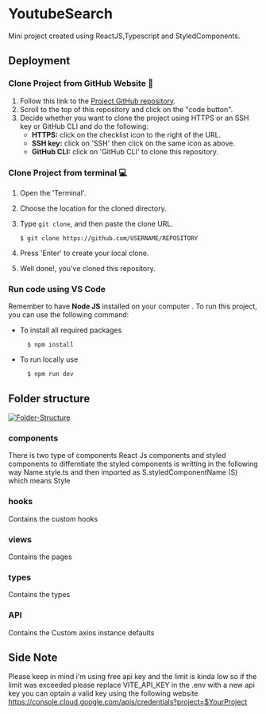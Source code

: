 # YoutubeSearch
Mini project created using ReactJS,Typescript and StyledComponents.

## Deployment

### Clone Project from GitHub Website 📁

1. Follow this link to the [Project GitHub repository](https://github.com/Aladdin-Abbas/YoutubeSearch/).
2. Scroll to the top of this repository and click on the "code button".
3. Decide whether you want to clone the project using HTTPS or an SSH key or GitHub CLI and do the following:
   - **HTTPS:** click on the checklist icon to the right of the URL.
   - **SSH key:** click on 'SSH' then click on the same icon as above.
   - **GitHub CLI:** click on 'GitHub CLI' to clone this repository.

### Clone Project from terminal 💻

1.  Open the 'Terminal'.
2.  Choose the location for the cloned directory.
3.  Type `git clone`, and then paste the clone URL.

        $ git clone https://github.com/USERNAME/REPOSITORY

4.  Press 'Enter' to create your local clone.
5.  Well done!, you've cloned this repository.

### Run code using VS Code

Remember to have **Node JS** installed on your computer . To run this project, you can use the following command:

- To install all required packages 

        $ npm install

- To run locally use
        
        $ npm run dev

## Folder structure
<a href="https://imgbb.com/"><img src="https://i.ibb.co/m576WYs/Folder-Structure.jpg" alt="Folder-Structure" border="0" /></a>

### components
There is two type of components React Js components and styled components to differntiate the styled components is writting 
in the following way Name.style.ts and then imported as S.styledComponentName (S) which means Style

### hooks
Contains the custom hooks

### views
Contains the pages

### types
Contains the types 

### API
Contains the Custom axios instance defaults

## Side Note
Please keep in mind i'm using free api key and the limit is kinda low so if the limit was exceeded please replace VITE_API_KEY in the .env with a new api key
you can optain a valid key using the following website https://console.cloud.google.com/apis/credentials?project=$YourProject

